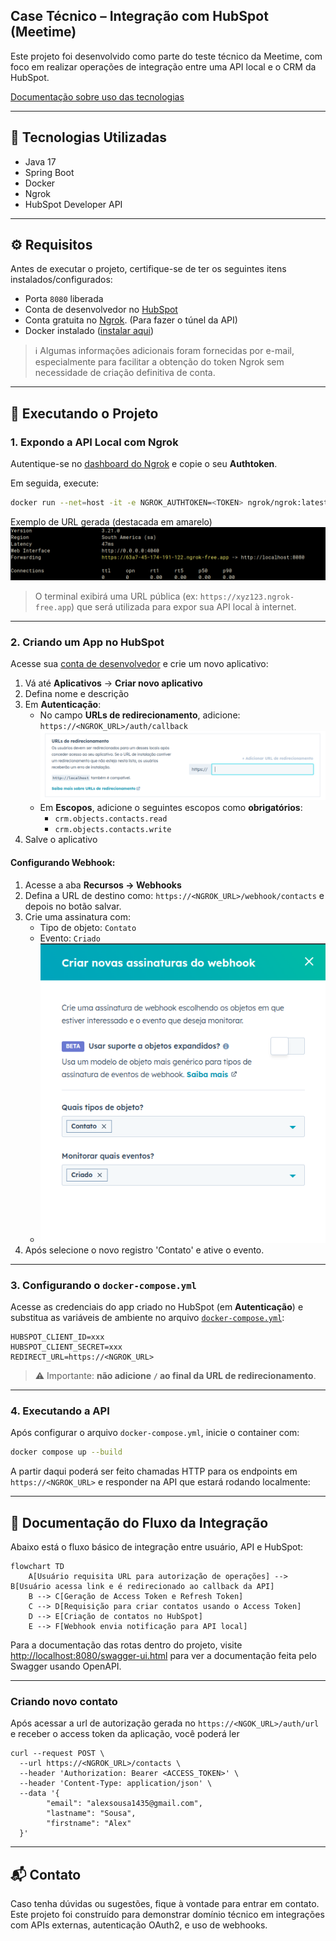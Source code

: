 ## Case Técnico – Integração com HubSpot (Meetime)

Este projeto foi desenvolvido como parte do teste técnico da Meetime, com foco em realizar operações de integração entre uma API local e o CRM da HubSpot.


[Documentação sobre uso das tecnologias](./WHY.md)

---

## 🔧 Tecnologias Utilizadas

- Java 17
- Spring Boot
- Docker
- Ngrok
- HubSpot Developer API

---

## ⚙️ Requisitos

Antes de executar o projeto, certifique-se de ter os seguintes itens instalados/configurados:

- Porta `8080` liberada
- Conta de desenvolvedor no [HubSpot](https://br.hubspot.com/)
- Conta gratuita no [Ngrok](https://ngrok.com/). (Para fazer o túnel da API)
- Docker instalado ([instalar aqui](https://docs.docker.com/desktop/))

> ℹ️ Algumas informações adicionais foram fornecidas por e-mail, especialmente para facilitar a obtenção do token Ngrok sem necessidade de criação definitiva de conta.

---

## 🚀 Executando o Projeto

### 1. Expondo a API Local com Ngrok

Autentique-se no [dashboard do Ngrok](https://dashboard.ngrok.com/get-started/your-authtoken) e copie o seu **Authtoken**.

Em seguida, execute:

```bash
docker run --net=host -it -e NGROK_AUTHTOKEN=<TOKEN> ngrok/ngrok:latest http 8080
```

Exemplo de URL gerada (destacada em amarelo)
![URL do Ngrok](./assets/ngok-url.png)

> O terminal exibirá uma URL pública (ex: `https://xyz123.ngrok-free.app`) que será utilizada para expor sua API local à internet.

---

### 2. Criando um App no HubSpot

Acesse sua [conta de desenvolvedor](https://br.developers.hubspot.com/) e crie um novo aplicativo:

1. Vá até **Aplicativos** → **Criar novo aplicativo**
2. Defina nome e descrição
3. Em **Autenticação**:
    - No campo **URLs de redirecionamento**, adicione: `https://<NGROK_URL>/auth/callback`
      ![Campo de URL de redirecionamento](./assets/authentication-redirect.png)
    - Em **Escopos**, adicione o seguintes escopos como **obrigatórios**:
        - `crm.objects.contacts.read`
        - `crm.objects.contacts.write`
4. Salve o aplicativo

#### Configurando Webhook:

1. Acesse a aba **Recursos → Webhooks**
2. Defina a URL de destino como:
   `https://<NGROK_URL>/webhook/contacts` e depois no botão salvar.
3. Crie uma assinatura com:
    - Tipo de objeto: `Contato`
    - Evento: `Criado`
    - ![Configuração de WebHook](./assets/webhook-scopes.png)
4. Após selecione o novo registro 'Contato' e ative o evento.

---

### 3. Configurando o `docker-compose.yml`

Acesse as credenciais do app criado no HubSpot (em **Autenticação**) e substitua as variáveis de ambiente no arquivo [`docker-compose.yml`](./docker-compose.yml):

```env
HUBSPOT_CLIENT_ID=xxx
HUBSPOT_CLIENT_SECRET=xxx
REDIRECT_URL=https://<NGROK_URL>
```

> ⚠️ Importante: **não adicione `/` ao final da URL de redirecionamento**.

---

### 4. Executando a API

Após configurar o arquivo `docker-compose.yml`, inicie o container com:

```bash
docker compose up --build
```

A partir daqui poderá ser feito chamadas HTTP para os endpoints em `https://<NGROK_URL>` e responder na API que estará rodando localmente:

---

## 📑 Documentação do Fluxo da Integração

Abaixo está o fluxo básico de integração entre usuário, API e HubSpot:

```mermaid
flowchart TD
    A[Usuário requisita URL para autorização de operações] --> B[Usuário acessa link e é redirecionado ao callback da API]
    B --> C[Geração de Access Token e Refresh Token]
    C --> D[Requisição para criar contatos usando o Access Token]
    D --> E[Criação de contatos no HubSpot]
    E --> F[Webhook envia notificação para API local]
```

Para a documentação das rotas dentro do projeto, visite [http://localhost:8080/swagger-ui.html](http://localhost:8080/swagger-ui.html) para ver a documentação feita pelo Swagger usando OpenAPI. 

---

### Criando novo contato

Após acessar a url de autorização gerada no `https://<NGOK_URL>/auth/url` e receber o access token da aplicação, você poderá ler  

```shell
curl --request POST \
  --url https://<NGROK_URL>/contacts \
  --header 'Authorization: Bearer <ACCESS_TOKEN>' \
  --header 'Content-Type: application/json' \
  --data '{
		"email": "alexsousa1435@gmail.com",
		"lastname": "Sousa",
		"firstname": "Alex"
  }'
```


---

## 📬 Contato

Caso tenha dúvidas ou sugestões, fique à vontade para entrar em contato.  
Este projeto foi construído para demonstrar domínio técnico em integrações com APIs externas, autenticação OAuth2, e uso de webhooks.
